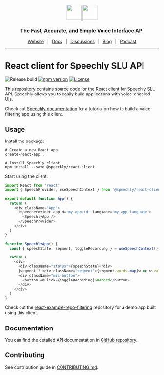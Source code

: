 <div align="center" markdown="1">
<a href="https://www.speechly.com/#gh-light-mode-only">
   <img src="https://d33wubrfki0l68.cloudfront.net/f15fc952956e1952d6bd23661b7a7ee6b775faaa/c1b30/img/speechly-logo-duo-black.svg" height="48" />
</a>
<a href="https://www.speechly.com/#gh-dark-mode-only">
   <img src="https://d33wubrfki0l68.cloudfront.net/5622420d87a4aad61e39418e6be5024c56d4cd1d/94452/img/speechly-logo-duo-white.svg" height="48" />
</a>

### The Fast, Accurate, and Simple Voice Interface API

[Website](https://www.speechly.com/)
&ensp;|&ensp;
[Docs](https://docs.speechly.com/)
&ensp;|&ensp;
[Discussions](https://github.com/speechly/speechly/discussions)
&ensp;|&ensp;
[Blog](https://www.speechly.com/blog/)
&ensp;|&ensp;
[Podcast](https://anchor.fm/the-speechly-podcast)

---
</div>

# React client for Speechly SLU API

![Release build](https://github.com/speechly/react-client/workflows/Release%20build/badge.svg)
[![npm version](https://badge.fury.io/js/%40speechly%2Freact-client.svg)](https://badge.fury.io/js/%40speechly%2Freact-client)
[![License](http://img.shields.io/:license-mit-blue.svg)](LICENSE)

This repository contains source code for the React client for [Speechly](https://www.speechly.com/?utm_source=github&utm_medium=react-client&utm_campaign=text) SLU API. Speechly allows you to easily build applications with voice-enabled UIs.

Check out [Speechly documentation](https://docs.speechly.com//client-libraries/react-client/?utm_source=github&utm_medium=react-client&utm_campaign=text) for a tutorial on how to build a voice filtering app using this client.

## Usage

Install the package:

```shell
# Create a new React app
create-react-app .

# Install Speechly client
npm install --save @speechly/react-client
```

Start using the client:

```typescript
import React from 'react'
import { SpeechProvider, useSpeechContext } from '@speechly/react-client'

export default function App() {
  return (
    <div className="App">
      <SpeechProvider appId="my-app-id" language="my-app-language">
        <SpeechlyApp />
      </SpeechProvider>
    </div>
  )
}

function SpeechlyApp() {
  const { speechState, segment, toggleRecording } = useSpeechContext()

  return (
    <div>
      <div className="status">{speechState}</div>
      {segment ? <div className="segment">{segment.words.map(w => w.value).join(' ')}</div> : null}
      <div className="mic-button">
        <button onClick={toggleRecording}>Record</button>
      </div>
    </div>
  )
}
```

Check out the [react-example-repo-filtering](https://github.com/speechly/react-example-repo-filtering) repository for a demo app built using this client.

## Documentation

You can find the detailed API documentation in [GitHub repository](docs/modules/_index_d_.md).

## Contributing

See contribution guide in [CONTRIBUTING.md](https://github.com/speechly/speechly/blob/main/CONTRIBUTING.md).

